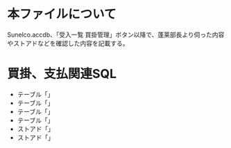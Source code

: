 # 本ファイルについて
Sunelco.accdb、「受入一覧 買掛管理」ボタン以降で、蓬莱部長より伺った内容やストアドなどを確認した内容を記載する。

# 買掛、支払関連SQL
- テーブル「」
- テーブル「」
- テーブル「」
- テーブル「」
- ストアド「」
- ストアド「」

